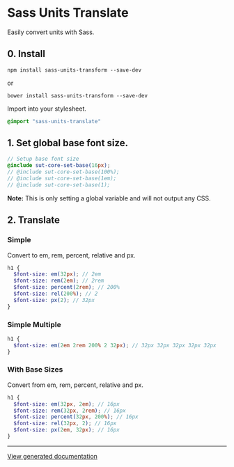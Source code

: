 # Sass Units Translate

Easily convert units with Sass.

## 0. Install

```
npm install sass-units-transform --save-dev
```

or

```
bower install sass-units-transform --save-dev
```

Import into your stylesheet.

```sass
@import "sass-units-translate"
```

## 1. Set global base font size.

```scss
// Setup base font size
@include sut-core-set-base(16px);
// @include sut-core-set-base(100%);
// @include sut-core-set-base(1em);
// @include sut-core-set-base(1);
```

**Note:** This is only setting a global variable and will not output any CSS.

## 2. Translate

### Simple

Convert to em, rem, percent, relative and px.

```scss
h1 {
  $font-size: em(32px); // 2em
  $font-size: rem(2em); // 2rem
  $font-size: percent(2rem); // 200%
  $font-size: rel(200%); // 2
  $font-size: px(2); // 32px
}
```

### Simple Multiple

```scss
h1 {
  $font-size: em(2em 2rem 200% 2 32px); // 32px 32px 32px 32px 32px
}
```

### With Base Sizes

Convert from em, rem, percent, relative and px.

```scss
h1 {
  $font-size: em(32px, 2em); // 16px
  $font-size: rem(32px, 2rem); // 16px
  $font-size: percent(32px, 200%); // 16px
  $font-size: rel(32px, 2); // 16px
  $font-size: px(2em, 32px); // 16px
}
```

---

[View generated documentation](https://github.com/ellioseven/sass-units-translate/tree/master/doc)